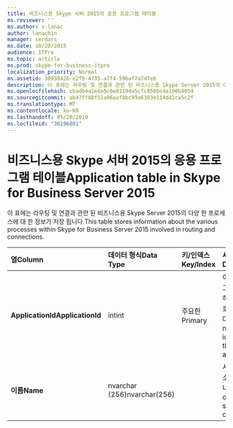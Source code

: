 ```yaml
---
title: 비즈니스용 Skype 서버 2015의 응용 프로그램 테이블
ms.reviewer: ''
ms.author: v-lanac
author: lanachin
manager: serdars
ms.date: 10/20/2015
audience: ITPro
ms.topic: article
ms.prod: skype-for-business-itpro
localization_priority: Normal
ms.assetid: 30938426-e2f9-4735-a7f4-59baf7a7d7e6
description: 이 표에는 라우팅 및 연결과 관련 된 비즈니스용 Skype Server 2015의 다양 한 프로세스에 대 한 정보가 저장 됩니다.
ms.openlocfilehash: cbadb4a1e4a5c0e81194a5cfc850bc4a190b4054
ms.sourcegitcommit: ab47ff88f51a96aaf8bc99a6303e114d41ca5c2f
ms.translationtype: MT
ms.contentlocale: ko-KR
ms.lasthandoff: 05/20/2019
ms.locfileid: "36196801"
---
```

# <a name="application-table-in-skype-for-business-server-2015"></a><span data-ttu-id="e1156-103">비즈니스용 Skype 서버 2015의 응용 프로그램 테이블</span><span class="sxs-lookup"><span data-stu-id="e1156-103">Application table in Skype for Business Server 2015</span></span>
 
<span data-ttu-id="e1156-104">이 표에는 라우팅 및 연결과 관련 된 비즈니스용 Skype Server 2015의 다양 한 프로세스에 대 한 정보가 저장 됩니다.</span><span class="sxs-lookup"><span data-stu-id="e1156-104">This table stores information about the various processes within Skype for Business Server 2015 involved in routing and connections.</span></span>
  
|<span data-ttu-id="e1156-105">**열**</span><span class="sxs-lookup"><span data-stu-id="e1156-105">**Column**</span></span>|<span data-ttu-id="e1156-106">**데이터 형식**</span><span class="sxs-lookup"><span data-stu-id="e1156-106">**Data Type**</span></span>|<span data-ttu-id="e1156-107">**키/인덱스**</span><span class="sxs-lookup"><span data-stu-id="e1156-107">**Key/Index**</span></span>|<span data-ttu-id="e1156-108">**세부적인**</span><span class="sxs-lookup"><span data-stu-id="e1156-108">**Details**</span></span>|
|:-----|:-----|:-----|:-----|
|<span data-ttu-id="e1156-109">**ApplicationId**</span><span class="sxs-lookup"><span data-stu-id="e1156-109">**ApplicationId**</span></span> <br/> |<span data-ttu-id="e1156-110">int</span><span class="sxs-lookup"><span data-stu-id="e1156-110">int</span></span>  <br/> |<span data-ttu-id="e1156-111">주요한</span><span class="sxs-lookup"><span data-stu-id="e1156-111">Primary</span></span>  <br/> |<span data-ttu-id="e1156-112">이 응용 프로그램을 식별 하는 고유 번호입니다.</span><span class="sxs-lookup"><span data-stu-id="e1156-112">Unique number identifying this application.</span></span>  <br/> |
|<span data-ttu-id="e1156-113">**이름**</span><span class="sxs-lookup"><span data-stu-id="e1156-113">**Name**</span></span> <br/> |<span data-ttu-id="e1156-114">nvarchar (256)</span><span class="sxs-lookup"><span data-stu-id="e1156-114">nvarchar(256)</span></span>  <br/> | <br/> |<span data-ttu-id="e1156-115">서버 구성 요소의 이름입니다.</span><span class="sxs-lookup"><span data-stu-id="e1156-115">Name of the server component.</span></span>  <br/> |
   

